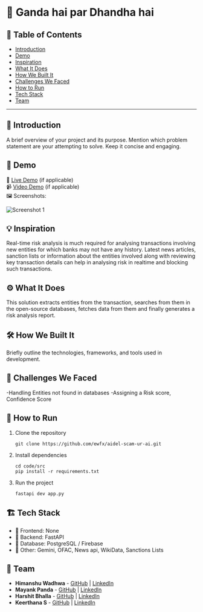 # 🚀 Ganda hai par Dhandha hai

## 📌 Table of Contents
- [Introduction](#introduction)
- [Demo](#demo)
- [Inspiration](#inspiration)
- [What It Does](#what-it-does)
- [How We Built It](#how-we-built-it)
- [Challenges We Faced](#challenges-we-faced)
- [How to Run](#how-to-run)
- [Tech Stack](#tech-stack)
- [Team](#team)

---

## 🎯 Introduction

A brief overview of your project and its purpose. Mention which problem statement are your attempting to solve. Keep it concise and engaging.

## 🎥 Demo
🔗 [Live Demo](#) (if applicable)  
📹 [Video Demo](#) (if applicable)  
🖼️ Screenshots:

![Screenshot 1](link-to-image)

## 💡 Inspiration
Real-time risk analysis is much required for analysing transactions involving new entities for which banks may not have any history. Latest news articles, sanction lists or information about the entities involved along with reviewing key transaction details can help in analysing risk in realtime and blocking such transactions.

## ⚙️ What It Does
This solution extracts entities from the transaction, searches from them in the open-source databases, fetches data from them and finally generates a risk analysis report.

## 🛠️ How We Built It
Briefly outline the technologies, frameworks, and tools used in development.

## 🚧 Challenges We Faced
-Handling Entities not found in databases
-Assigning a Risk score, Confidence Score

## 🏃 How to Run
1. Clone the repository  
   ```
   git clone https://github.com/ewfx/aidel-scam-ur-ai.git
   ```
2. Install dependencies  
   ```
   cd code/src
   pip install -r requirements.txt
   ```
3. Run the project  
   ```
   fastapi dev app.py
   ```

## 🏗️ Tech Stack
- 🔹 Frontend: None
- 🔹 Backend:  FastAPI
- 🔹 Database: PostgreSQL / Firebase
- 🔹 Other: Gemini, OFAC, News api, WikiData, Sanctions Lists

## 👥 Team
- **Himanshu Wadhwa** - [GitHub](https://github.com/ninjacode01) | [LinkedIn](#)
- **Mayank Panda** - [GitHub](#) | [LinkedIn](#)
- **Harshit Bhalla** - [GitHub](#) | [LinkedIn](#)
- **Keerthana S** - [GitHub](#) | [LinkedIn](#)
